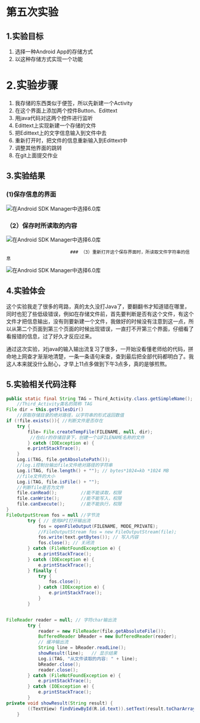 # 第五次实验

## 1.实验目标

1. 选择一种Android App的存储方式
2. 以这种存储方式实现一个功能

# 2.实验步骤

1. 我存储的东西类似于便签，所以先新建一个Activity
2. 在这个界面上添加两个控件Button、Edittext
3. 用java代码对这两个控件进行监听
4. Edittext上实现新建一个存储的文件
5. 把Edittext上的文字信息输入到文件中去
6. 重新打开时，把文件的信息重新输入到Edittext中
7. 调整其他界面的跳转
8. 在git上面提交作业

## 3.实验结果

### (1)保存信息的界面

![在Android SDK Manager中选择6.0库](https://github.com/Ghlyh/android-labs-2018/blob/master/soft1614080902402/7.png "配置教育网下载代理")



### （2）保存时所读取的内容

![在Android SDK Manager中选择6.0库](https://github.com/Ghlyh/android-labs-2018/blob/master/soft1614080902402/8.png "配置教育网下载代理")



							### （3）重新打开这个保存界面时，所读取文件字符串的信息

![在Android SDK Manager中选择6.0库](https://github.com/Ghlyh/android-labs-2018/blob/master/soft1614080902402/9.png "配置教育网下载代理")

## 4.实验体会

​	这个实验我走了很多的弯路，真的太久没打Java了，要翻翻书才知道错在哪里，同时也犯了些低级错误，例如在存储文件前，首先要判断是否有这个文件，有这个文件才把信息输出，没有则要新建一个文件，我做好的时候没有注意到这一点，所以从第二个页面到第三个页面的时候出现错误，一直打不开第三个界面，仔细看了看报错的信息，过了好久才反应过来。

​	通过这次实验，对java的输入输出流复习了很多，一开始没看懂老师给的代码，拼命地上网查才渐渐地清楚，一条一条语句来查，查到最后把全部代码都明白了。我这人本来就没什么耐心，才早上11点多做到下午3点多，真的是够煎熬。

## 5.实验相关代码注释

~~~ java
public static final String TAG = Third_Activity.class.getSimpleName();
	//Third_Activity类名的简称 TAG
File dir = this.getFilesDir()
    //获取存储目录的绝对路径，以字符串的形式返回数值
if (!file.exists()){ //判断文件是否存在
	try {
		file= File.createTempFile(FILENAME, null, dir);
         //在dir的存储目录下，创建一个以FILENAME名称的文件
		} catch (IOException e) {
		e.printStackTrace();
	}
    Log.i(TAG, file.getAbsolutePath());
    //log.i控制台输出file文件绝对路径的字符串
    Log.i(TAG, file.length() + ""); // bytes*1024=kb *1024 MB
    //file文件的大小
    Log.i(TAG, file.isFile() + "");
    //判断file是否为文件
    file.canRead(); 		//能不能读取，权限
   	file.canWrite();		//能不能写入，权限
    file.canExecute();		//能不能执行，权限
}
FileOutputStream fos = null //字节流
		try { // 使用API打开输出流
            fos = openFileOutput(FILENAME, MODE_PRIVATE);
            //FileOutputStream fos = new FileOutputStream(file);
            fos.write(text.getBytes()); // 写入内容
            fos.close(); // 关闭流
        } catch (FileNotFoundException e) {
            e.printStackTrace();
        } catch (IOException e) {
            e.printStackTrace();
        } finally {
            try {
                fos.close();
            } catch (IOException e) {
                e.printStackTrace();
            }
        }


FileReader reader = null; // 字符char输出流
        try {
            reader = new FileReader(file.getAbsoluteFile());
            BufferedReader bReader = new BufferedReader(reader);
            // 缓冲输出流
            String line = bReader.readLine();
            showResult(line);   // 显示结果
            Log.i(TAG, "从文件读取的内容: " + line);
            bReader.close();
            reader.close();
        } catch (FileNotFoundException e) {
            e.printStackTrace();
        } catch (IOException e) {
            e.printStackTrace();
        }
private void showResult(String result) {
        ((TextView) findViewById(R.id.text)).setText(result.toCharArray(), 0, result.length());
    }
~~~

